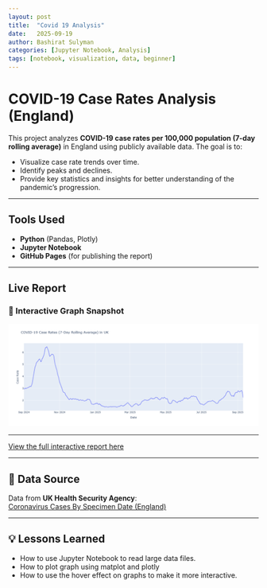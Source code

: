 ```yaml
---
layout: post
title:  "Covid 19 Analysis"
date:   2025-09-19
author: Bashirat Sulyman
categories: [Jupyter Notebook, Analysis]
tags: [notebook, visualization, data, beginner]
---
```

# COVID-19 Case Rates Analysis (England)

This project analyzes **COVID-19 case rates per 100,000 population (7-day rolling average)** in England using publicly available data.
The goal is to:
- Visualize case rate trends over time.
- Identify peaks and declines.
- Provide key statistics and insights for better understanding of the pandemic’s progression.

---

## Tools Used

- **Python** (Pandas, Plotly)
- **Jupyter Notebook**
- **GitHub Pages** (for publishing the report)

---

## Live Report
### 📸 Interactive Graph Snapshot
![Graph Snapshot](/assets/images/newplot.png)

---
[View the full interactive report here](https://Bashirat-Sulyman.github.io/Covid-Analysis/)

---

## 📜 Data Source

Data from **UK Health Security Agency**:  
[Coronavirus Cases By Specimen Date (England)](https://coronavirus.data.gov.uk/)

---
## 💡 Lessons Learned
- How to use Jupyter Notebook to read large data files.
- How to plot graph using matplot and plotly
- How to use the hover effect on graphs to make it more interactive.  

